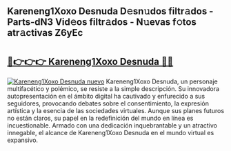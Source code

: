 ## Kareneng1Xoxo Desnuda D𝚎sn𝚞dos filtr𝚊dos - Parts-dN3 Vid𝚎os filtr𝚊dos - N𝚞evas f𝚘tos atr𝚊ctivas Z6yEc

# <h2><a href="http://mbazhp.tromn.icu/?c=Kareneng1Xoxo+Desnuda">🔗👉👉👉 Kareneng1Xoxo Desnuda 🔗🔗</a></h2>

[![Kareneng1Xoxo Desnuda nuevo](https://i.imgur.com/pEAQMta.gif)](http://mbazhp.tromn.icu/?c=Kareneng1Xoxo+Desnuda)
Kareneng1Xoxo Desnuda, un personaje multifacético y polémico, se resiste a la simple descripción. Su innovadora autopresentación en el ámbito digital ha cautivado y enfurecido a sus seguidores, provocando debates sobre el consentimiento, la expresión artística y la esencia de las sociedades virtuales. Aunque sus planes futuros no están claros, su papel en la redefinición del mundo en línea es incuestionable. Armado con una dedicación inquebrantable y un atractivo innegable, el alcance de Kareneng1Xoxo Desnuda en el mundo virtual es expansivo.
